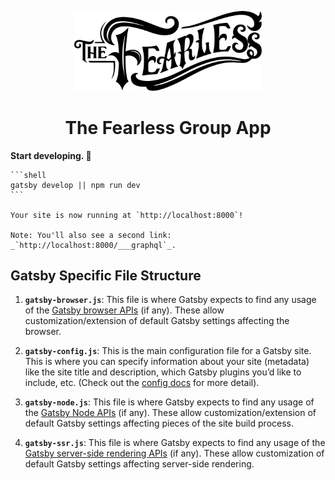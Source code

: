 <p align="center">
  <a href="https://www.POPULATETHIS.com.au"> 
    <img alt="Fearless" src="src/images/fearless-logo.svg" width="300" />
  </a>
</p>
<h1 align="center">
  The Fearless Group App
</h1>

**Start developing. 🚀**

    ```shell
    gatsby develop || npm run dev
    ```

    Your site is now running at `http://localhost:8000`!
    
    Note: You'll also see a second link: _`http://localhost:8000/___graphql`_.

## Gatsby Specific File Structure

1.  **`gatsby-browser.js`**: This file is where Gatsby expects to find any usage of the [Gatsby browser APIs](https://www.gatsbyjs.org/docs/browser-apis/) (if any). These allow customization/extension of default Gatsby settings affecting the browser.

2.  **`gatsby-config.js`**: This is the main configuration file for a Gatsby site. This is where you can specify information about your site (metadata) like the site title and description, which Gatsby plugins you’d like to include, etc. (Check out the [config docs](https://www.gatsbyjs.org/docs/gatsby-config/) for more detail).

3.  **`gatsby-node.js`**: This file is where Gatsby expects to find any usage of the [Gatsby Node APIs](https://www.gatsbyjs.org/docs/node-apis/) (if any). These allow customization/extension of default Gatsby settings affecting pieces of the site build process.

4.  **`gatsby-ssr.js`**: This file is where Gatsby expects to find any usage of the [Gatsby server-side rendering APIs](https://www.gatsbyjs.org/docs/ssr-apis/) (if any). These allow customization of default Gatsby settings affecting server-side rendering.
